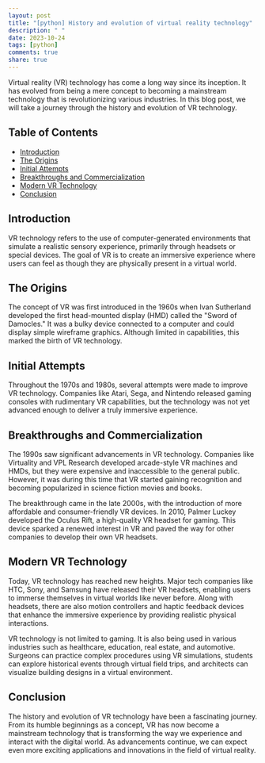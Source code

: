 ```yaml
---
layout: post
title: "[python] History and evolution of virtual reality technology"
description: " "
date: 2023-10-24
tags: [python]
comments: true
share: true
---
```


Virtual reality (VR) technology has come a long way since its inception. It has evolved from being a mere concept to becoming a mainstream technology that is revolutionizing various industries. In this blog post, we will take a journey through the history and evolution of VR technology.

## Table of Contents

- [Introduction](#introduction)
- [The Origins](#the-origins)
- [Initial Attempts](#initial-attempts)
- [Breakthroughs and Commercialization](#breakthroughs-and-commercialization)
- [Modern VR Technology](#modern-vr-technology)
- [Conclusion](#conclusion)

## Introduction

VR technology refers to the use of computer-generated environments that simulate a realistic sensory experience, primarily through headsets or special devices. The goal of VR is to create an immersive experience where users can feel as though they are physically present in a virtual world.

## The Origins

The concept of VR was first introduced in the 1960s when Ivan Sutherland developed the first head-mounted display (HMD) called the "Sword of Damocles." It was a bulky device connected to a computer and could display simple wireframe graphics. Although limited in capabilities, this marked the birth of VR technology.

## Initial Attempts

Throughout the 1970s and 1980s, several attempts were made to improve VR technology. Companies like Atari, Sega, and Nintendo released gaming consoles with rudimentary VR capabilities, but the technology was not yet advanced enough to deliver a truly immersive experience.

## Breakthroughs and Commercialization

The 1990s saw significant advancements in VR technology. Companies like Virtuality and VPL Research developed arcade-style VR machines and HMDs, but they were expensive and inaccessible to the general public. However, it was during this time that VR started gaining recognition and becoming popularized in science fiction movies and books.

The breakthrough came in the late 2000s, with the introduction of more affordable and consumer-friendly VR devices. In 2010, Palmer Luckey developed the Oculus Rift, a high-quality VR headset for gaming. This device sparked a renewed interest in VR and paved the way for other companies to develop their own VR headsets.

## Modern VR Technology

Today, VR technology has reached new heights. Major tech companies like HTC, Sony, and Samsung have released their VR headsets, enabling users to immerse themselves in virtual worlds like never before. Along with headsets, there are also motion controllers and haptic feedback devices that enhance the immersive experience by providing realistic physical interactions.

VR technology is not limited to gaming. It is also being used in various industries such as healthcare, education, real estate, and automotive. Surgeons can practice complex procedures using VR simulations, students can explore historical events through virtual field trips, and architects can visualize building designs in a virtual environment.

## Conclusion

The history and evolution of VR technology have been a fascinating journey. From its humble beginnings as a concept, VR has now become a mainstream technology that is transforming the way we experience and interact with the digital world. As advancements continue, we can expect even more exciting applications and innovations in the field of virtual reality.